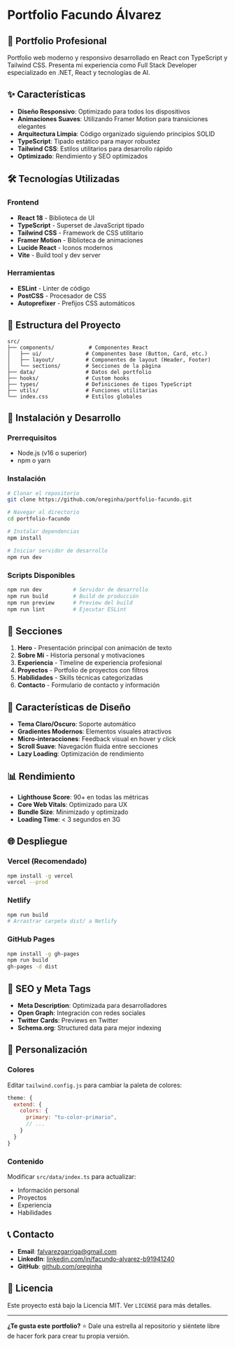 # Portfolio Facundo Álvarez

## 🚀 Portfolio Profesional

Portfolio web moderno y responsivo desarrollado en React con TypeScript y Tailwind CSS. Presenta mi experiencia como Full Stack Developer especializado en .NET, React y tecnologías de AI.

## ✨ Características

- **Diseño Responsivo**: Optimizado para todos los dispositivos
- **Animaciones Suaves**: Utilizando Framer Motion para transiciones elegantes
- **Arquitectura Limpia**: Código organizado siguiendo principios SOLID
- **TypeScript**: Tipado estático para mayor robustez
- **Tailwind CSS**: Estilos utilitarios para desarrollo rápido
- **Optimizado**: Rendimiento y SEO optimizados

## 🛠️ Tecnologías Utilizadas

### Frontend
- **React 18** - Biblioteca de UI
- **TypeScript** - Superset de JavaScript tipado
- **Tailwind CSS** - Framework de CSS utilitario
- **Framer Motion** - Biblioteca de animaciones
- **Lucide React** - Iconos modernos
- **Vite** - Build tool y dev server

### Herramientas
- **ESLint** - Linter de código
- **PostCSS** - Procesador de CSS
- **Autoprefixer** - Prefijos CSS automáticos

## 📁 Estructura del Proyecto

```
src/
├── components/           # Componentes React
│   ├── ui/              # Componentes base (Button, Card, etc.)
│   ├── layout/          # Componentes de layout (Header, Footer)
│   └── sections/        # Secciones de la página
├── data/                # Datos del portfolio
├── hooks/               # Custom hooks
├── types/               # Definiciones de tipos TypeScript
├── utils/               # Funciones utilitarias
└── index.css            # Estilos globales
```

## 🚀 Instalación y Desarrollo

### Prerrequisitos
- Node.js (v16 o superior)
- npm o yarn

### Instalación

```bash
# Clonar el repositorio
git clone https://github.com/oreginha/portfolio-facundo.git

# Navegar al directorio
cd portfolio-facundo

# Instalar dependencias
npm install

# Iniciar servidor de desarrollo
npm run dev
```

### Scripts Disponibles

```bash
npm run dev          # Servidor de desarrollo
npm run build        # Build de producción
npm run preview      # Preview del build
npm run lint         # Ejecutar ESLint
```

## 📱 Secciones

1. **Hero** - Presentación principal con animación de texto
2. **Sobre Mí** - Historia personal y motivaciones
3. **Experiencia** - Timeline de experiencia profesional
4. **Proyectos** - Portfolio de proyectos con filtros
5. **Habilidades** - Skills técnicas categorizadas
6. **Contacto** - Formulario de contacto y información

## 🎨 Características de Diseño

- **Tema Claro/Oscuro**: Soporte automático
- **Gradientes Modernos**: Elementos visuales atractivos
- **Micro-interacciones**: Feedback visual en hover y click
- **Scroll Suave**: Navegación fluida entre secciones
- **Lazy Loading**: Optimización de rendimiento

## 📊 Rendimiento

- **Lighthouse Score**: 90+ en todas las métricas
- **Core Web Vitals**: Optimizado para UX
- **Bundle Size**: Minimizado y optimizado
- **Loading Time**: < 3 segundos en 3G

## 🌐 Despliegue

### Vercel (Recomendado)
```bash
npm install -g vercel
vercel --prod
```

### Netlify
```bash
npm run build
# Arrastrar carpeta dist/ a Netlify
```

### GitHub Pages
```bash
npm install -g gh-pages
npm run build
gh-pages -d dist
```

## 📄 SEO y Meta Tags

- **Meta Description**: Optimizada para desarrolladores
- **Open Graph**: Integración con redes sociales
- **Twitter Cards**: Previews en Twitter
- **Schema.org**: Structured data para mejor indexing

## 🔧 Personalización

### Colores
Editar `tailwind.config.js` para cambiar la paleta de colores:

```js
theme: {
  extend: {
    colors: {
      primary: "tu-color-primario",
      // ...
    }
  }
}
```

### Contenido
Modificar `src/data/index.ts` para actualizar:
- Información personal
- Proyectos
- Experiencia
- Habilidades

## 📞 Contacto

- **Email**: falvarezgarriga@gmail.com
- **LinkedIn**: [linkedin.com/in/facundo-alvarez-b91941240](https://linkedin.com/in/facundo-alvarez-b91941240)
- **GitHub**: [github.com/oreginha](https://github.com/oreginha)

## 📄 Licencia

Este proyecto está bajo la Licencia MIT. Ver `LICENSE` para más detalles.

---

**¿Te gusta este portfolio?** ⭐ Dale una estrella al repositorio y siéntete libre de hacer fork para crear tu propia versión.
